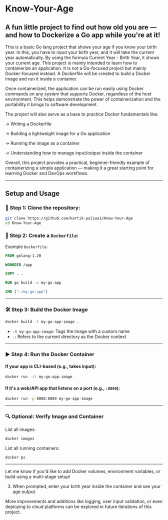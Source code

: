 # Know-Your-Age
## A fun little project to find out how old you are — and how to Dockerize a Go app while you're at it!

This is a basic Go lang project that shows your age if you know your birth year. In this, you have to input your birth year, and it will take the current year automatically.
By using the formula Current Year - Birth Year, it shows your current age.
This project is mainly intended to learn how to containerize an application. It is not a Go-focused project but mainly Docker-focused instead.
A Dockerfile will be created to build a Docker image and run it inside a container.

Once containerized, the application can be run easily using Docker commands on any system that supports Docker, regardless of the host environment. This helps demonstrate the power of containerization and the portability it brings to software development.

The project will also serve as a base to practice Docker fundamentals like:

-> Writing a Dockerfile

-> Building a lightweight image for a Go application

-> Running the image as a container

-> Understanding how to manage input/output inside the container

Overall, this project provides a practical, beginner-friendly example of containerizing a simple application — making it a great starting point for learning Docker and DevOps workflows.


---

## Setup and Usage

### 📝 Step 1: Clone the repository:

   ```bash
   git clone https://github.com/kartik-paliwa1/Know-Your-Age
   cd Know-Your-Age
   ```

### 📝 Step 2: Create a `Dockerfile`:

Example `Dockerfile`:

```Dockerfile
FROM golang:1.20

WORKDIR /app

COPY . .

RUN go build -o my-go-app

CMD ["./my-go-app"]
```

---

### 🛠️ Step 3: Build the Docker Image

```bash
docker build -t my-go-app-image .
```

* `-t my-go-app-image`: Tags the image with a custom name
* `.`: Refers to the current directory as the Docker context

---

### ▶️ Step 4: Run the Docker Container

#### If your app is CLI-based (e.g., takes input):

```bash
docker run -it my-go-app-image
```

#### If it's a web/API app that listens on a port (e.g., `:8080`):

```bash
docker run -p 8080:8080 my-go-app-image
```

---

### 🔍 Optional: Verify Image and Container

List all images:

```bash
docker images
```

List all running containers:

```bash
docker ps
```

---

Let me know if you'd like to add Docker volumes, environment variables, or build using a multi-stage setup!


3. When prompted, enter your birth year inside the container and see your age output.

More improvements and additions like logging, user input validation, or even deploying to cloud platforms can be explored in future iterations of this project.
